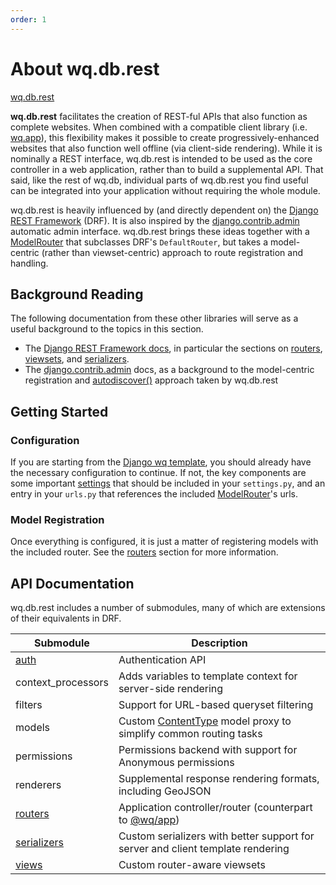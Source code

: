 ```yaml
---
order: 1
---
```


About wq.db.rest
================

[wq.db.rest]

**wq.db.rest** facilitates the creation of REST-ful APIs that also function as complete websites.  When combined with a compatible client library (i.e. [wq.app]), this flexibility makes it possible to create progressively-enhanced websites that also function well offline (via client-side rendering).  While it is nominally a REST interface, wq.db.rest is intended to be used as the core controller in a web application, rather than to build a supplemental API.  That said, like the rest of wq.db, individual parts of wq.db.rest you find useful can be integrated into your application without requiring the whole module.

wq.db.rest is heavily influenced by (and directly dependent on) the [Django REST Framework] (DRF).  It is also inspired by the [django.contrib.admin] automatic admin interface.  wq.db.rest brings these ideas together with a [ModelRouter] that subclasses DRF's `DefaultRouter`, but takes a model-centric (rather than viewset-centric) approach to route registration and handling.

## Background Reading

The following documentation from these other libraries will serve as a useful background to the topics in this section.

 - The [Django REST Framework docs], in particular the sections on [routers], [viewsets], and [serializers].
 - The [django.contrib.admin] docs, as a background to the model-centric registration and [autodiscover()] approach taken by wq.db.rest

## Getting Started

### Configuration
If you are starting from the [Django wq template], you should already have the necessary configuration to continue.  If not, the key components are some important [settings] that should be included in your `settings.py`, and an entry in your `urls.py` that references the included  [ModelRouter]'s urls.

### Model Registration
Once everything is configured, it is just a matter of registering models with the included router.  See the [routers] section for more information.

## API Documentation

wq.db.rest includes a number of submodules, many of which are extensions of their equivalents in DRF.

Submodule                | Description
------------------------ | -------------------------------------------
[auth]                   | Authentication API
context_processors       | Adds variables to template context for server-side rendering
filters                  | Support for URL-based queryset filtering
models                   | Custom [ContentType] model proxy to simplify common routing tasks
permissions              | Permissions backend with support for Anonymous permissions
renderers                | Supplemental response rendering formats, including GeoJSON
[routers][wqrouter]      | Application controller/router (counterpart to [@wq/app])
[serializers][wqserial]  | Custom serializers with better support for server and client template rendering
[views]                  | Custom router-aware viewsets

[wq.db.rest]: https://github.com/wq/wq.db/blob/main/rest/
[wq.app]: ../wq.app/index.md
[Django REST Framework]: http://django-rest-framework.org/
[django.contrib.admin]: https://docs.djangoproject.com/en/dev/ref/contrib/admin/
[ModelRouter]: ./router.md
[Django REST Framework docs]: http://django-rest-framework.org/
[routers]: http://django-rest-framework.org/api-guide/routers
[viewsets]: http://django-rest-framework.org/api-guide/viewsets
[serializers]: http://django-rest-framework.org/api-guide/serializers
[autodiscover()]: ./router.md
[Django wq template]: https://github.com/wq/django-wq-template
[auth]: ./auth.md
[ContentType]: https://docs.djangoproject.com/en/dev/ref/contrib/contenttypes/
[wqrouter]: ./router.md
[@wq/app]: ../@wq/app.md
[wqserial]: ./serializers.md
[settings]: ./settings.md
[views]: ./views.md
